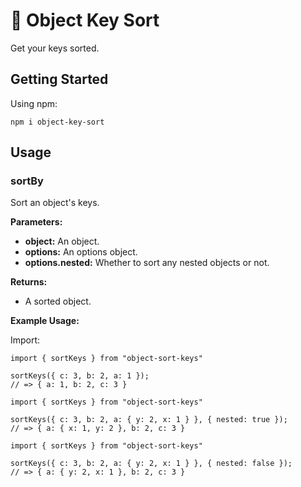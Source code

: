 # 🧼 Object Key Sort

Get your keys sorted.

## Getting Started

Using npm:

```
npm i object-key-sort
```

## Usage

### sortBy

Sort an object's keys.

**Parameters:**

- **object:** An object.
- **options:** An options object.
- **options.nested:** Whether to sort any nested objects or not.

**Returns:**

- A sorted object.

**Example Usage:**

Import:

```
import { sortKeys } from "object-sort-keys"

sortKeys({ c: 3, b: 2, a: 1 });
// => { a: 1, b: 2, c: 3 }
```

```
import { sortKeys } from "object-sort-keys"

sortKeys({ c: 3, b: 2, a: { y: 2, x: 1 } }, { nested: true });
// => { a: { x: 1, y: 2 }, b: 2, c: 3 }
```

```
import { sortKeys } from "object-sort-keys"

sortKeys({ c: 3, b: 2, a: { y: 2, x: 1 } }, { nested: false });
// => { a: { y: 2, x: 1 }, b: 2, c: 3 }
```
